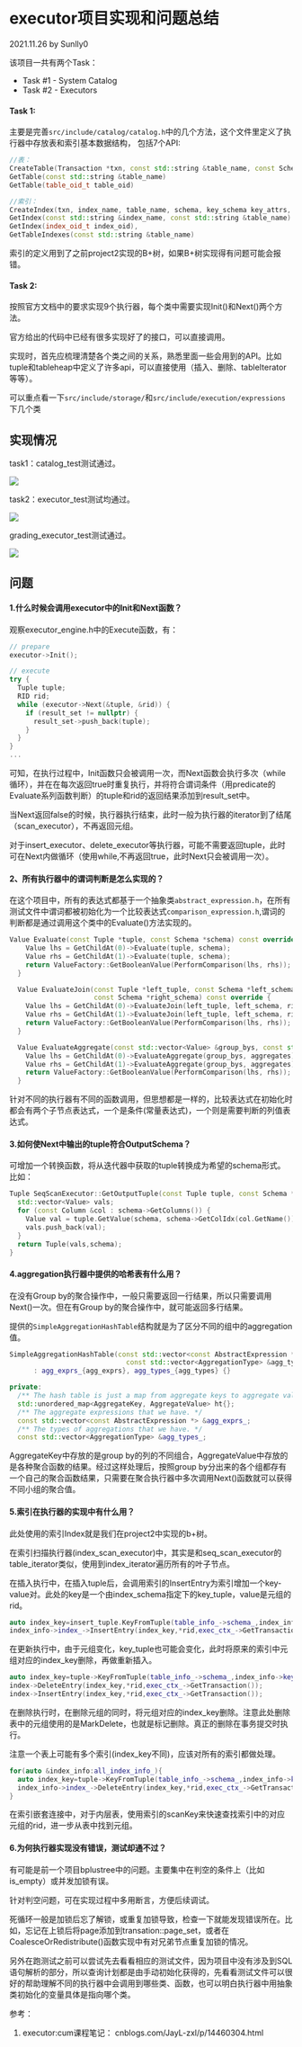 # executor项目实现和问题总结

2021.11.26 by Sunlly0


该项目一共有两个Task：

- Task #1 - System Catalog
- Task #2 - Executors

#### Task 1:

主要是完善`src/include/catalog/catalog.h`中的几个方法，这个文件里定义了执行器中存放表和索引基本数据结构，
包括7个API:

```C++
//表：
CreateTable(Transaction *txn, const std::string &table_name, const Schema &schema)
GetTable(const std::string &table_name)
GetTable(table_oid_t table_oid)

//索引：
CreateIndex(txn, index_name, table_name, schema, key_schema key_attrs, keysize)
GetIndex(const std::string &index_name, const std::string &table_name)
GetIndex(index_oid_t index_oid),
GetTableIndexes(const std::string &table_name)
```

索引的定义用到了之前project2实现的B+树，如果B+树实现得有问题可能会报错。

#### Task 2:

按照官方文档中的要求实现9个执行器，每个类中需要实现Init()和Next()两个方法。

官方给出的代码中已经有很多实现好了的接口，可以直接调用。

实现时，首先应梳理清楚各个类之间的关系，熟悉里面一些会用到的API。比如tuple和tableheap中定义了许多api，可以直接使用（插入、删除、tableIterator等等）。


可以重点看一下`src/include/storage/`和`src/include/execution/expressions`下几个类

## 实现情况

task1：catalog_test测试通过。

![](./csq_images/catalog_test.png)

task2：executor_test测试均通过。

![](./csq_images/executor_test.png)

grading_executor_test测试通过。

![](./csq_images/grading_executor_test.png)

## 问题

#### 1.什么时候会调用executor中的Init和Next函数？

观察executor_engine.h中的Execute函数，有：

```C++
// prepare
executor->Init();

// execute
try {
  Tuple tuple;
  RID rid;
  while (executor->Next(&tuple, &rid)) {
    if (result_set != nullptr) {
      result_set->push_back(tuple);
    }
  }
}
...
```

可知，在执行过程中，Init函数只会被调用一次，而Next函数会执行多次（while循环），并在在每次返回true时重复执行，并将符合谓词条件（用predicate的Evaluate系列函数判断）的tuple和rid的返回结果添加到result_set中。

当Next返回false的时候，执行器执行结束，此时一般为执行器的iterator到了结尾（scan_executor），不再返回元组。

对于insert_executor、delete_executor等执行器，可能不需要返回tuple，此时可在Next内做循环（使用while,不再返回true，此时Next只会被调用一次）。

#### 2、所有执行器中的谓词判断是怎么实现的？

在这个项目中，所有的表达式都基于一个抽象类`abstract_expression.h`，在所有测试文件中谓词都被初始化为一个比较表达式`comparison_expression.h`,谓词的判断都是通过调用这个类中的Evaluate()方法实现的。

```c++
Value Evaluate(const Tuple *tuple, const Schema *schema) const override {
    Value lhs = GetChildAt(0)->Evaluate(tuple, schema);
    Value rhs = GetChildAt(1)->Evaluate(tuple, schema);
    return ValueFactory::GetBooleanValue(PerformComparison(lhs, rhs));
  }

  Value EvaluateJoin(const Tuple *left_tuple, const Schema *left_schema, const Tuple *right_tuple,
                     const Schema *right_schema) const override {
    Value lhs = GetChildAt(0)->EvaluateJoin(left_tuple, left_schema, right_tuple, right_schema);
    Value rhs = GetChildAt(1)->EvaluateJoin(left_tuple, left_schema, right_tuple, right_schema);
    return ValueFactory::GetBooleanValue(PerformComparison(lhs, rhs));
  }

  Value EvaluateAggregate(const std::vector<Value> &group_bys, const std::vector<Value> &aggregates) const override {
    Value lhs = GetChildAt(0)->EvaluateAggregate(group_bys, aggregates);
    Value rhs = GetChildAt(1)->EvaluateAggregate(group_bys, aggregates);
    return ValueFactory::GetBooleanValue(PerformComparison(lhs, rhs));
  }
```

针对不同的执行器有不同的函数调用，但思想都是一样的，比较表达式在初始化时都会有两个子节点表达式，一个是条件(常量表达式)，一个则是需要判断的列值表达式。
#### 3.如何使Next中输出的tuple符合OutputSchema？

可增加一个转换函数，将从迭代器中获取的tuple转换成为希望的schema形式。比如：

```C++
Tuple SeqScanExecutor::GetOutputTuple(const Tuple tuple, const Schema *schema){
  std::vector<Value> vals;
  for (const Column &col : schema->GetColumns()) {
    Value val = tuple.GetValue(schema, schema->GetColIdx(col.GetName()));
    vals.push_back(val);
  }
  return Tuple(vals,schema);
}

```

#### 4.aggregation执行器中提供的哈希表有什么用？

在没有Group by的聚合操作中，一般只需要返回一行结果，所以只需要调用Next()一次。但在有Group by的聚合操作中，就可能返回多行结果。

提供的`SimpleAggregationHashTable`结构就是为了区分不同的组中的aggregation值。

```c++
SimpleAggregationHashTable(const std::vector<const AbstractExpression *> &agg_exprs,
                             const std::vector<AggregationType> &agg_types)
      : agg_exprs_{agg_exprs}, agg_types_{agg_types} {}

private:
  /** The hash table is just a map from aggregate keys to aggregate values. */
  std::unordered_map<AggregateKey, AggregateValue> ht{};
  /** The aggregate expressions that we have. */
  const std::vector<const AbstractExpression *> &agg_exprs_;
  /** The types of aggregations that we have. */
  const std::vector<AggregationType> &agg_types_;
```

AggregateKey中存放的是group by的列的不同组合，AggregateValue中存放的是各种聚合函数的结果。经过这样处理后，按照group by分出来的各个组都存有一个自己的聚合函数结果，只需要在聚合执行器中多次调用Next()函数就可以获得不同小组的聚合值。

#### 5.索引在执行器的实现中有什么用？

此处使用的索引Index就是我们在project2中实现的b+树。

在索引扫描执行器(index_scan_executor)中，其实是和seq_scan_executor的table_iterator类似，使用到index_iterator遍历所有的叶子节点。

在插入执行中，在插入tuple后，会调用索引的InsertEntry为索引增加一个key-value对。此处的key是一个由index_schema指定下的key_tuple，value是元组的rid。

```C++
auto index_key=insert_tuple.KeyFromTuple(table_info_->schema_,index_info->key_schema_,index_info->index_->GetKeyAttrs());
index_info->index_->InsertEntry(index_key,*rid,exec_ctx_->GetTransaction());
```

在更新执行中，由于元组变化，key_tuple也可能会变化，此时将原来的索引中元组对应的index_key删除，再做重新插入。

```C++
auto index_key=tuple->KeyFromTuple(table_info_->schema_,index_info->key_schema_,index->GetKeyAttrs());
index->DeleteEntry(index_key,*rid,exec_ctx_->GetTransaction());
index->InsertEntry(index_key,*rid,exec_ctx_->GetTransaction());
```

在删除执行时，在删除元组的同时，将元组对应的index_key删除。注意此处删除表中的元组使用的是MarkDelete，也就是标记删除。真正的删除在事务提交时执行。

注意一个表上可能有多个索引(index_key不同)，应该对所有的索引都做处理。

```C++
for(auto &index_info:all_index_info_){
  auto index_key=tuple->KeyFromTuple(table_info_->schema_,index_info->key_schema_,index_info->index_->GetKeyAttrs());
  index_info->index_->DeleteEntry(index_key,*rid,exec_ctx_->GetTransaction());
}
```

在索引嵌套连接中，对于内层表，使用索引的scanKey来快速查找索引中的对应元组的rid，进一步从表中找到元组。

#### 6.为何执行器实现没有错误，测试却通不过？

有可能是前一个项目bplustree中的问题。主要集中在判空的条件上（比如is_empty）或并发加锁有误。

针对判空问题，可在实现过程中多用断言，方便后续调试。

死循环一般是加锁后忘了解锁，或重复加锁导致，检查一下就能发现错误所在。比如，忘记在上锁后将page添加到transation::page_set，或者在CoalesceOrRedistribute()函数实现中有对兄弟节点重复加锁的情况。

另外在跑测试之前可以尝试先去看看相应的测试文件，因为项目中没有涉及到SQL语句解析的部分，所以查询计划都是由手动初始化获得的，先看看测试文件可以很好的帮助理解不同的执行器中会调用到哪些类、函数，也可以明白执行器中用抽象类初始化的变量具体是指向哪个类。


参考：

1. executor:cum课程笔记： cnblogs.com/JayL-zxl/p/14460304.html
